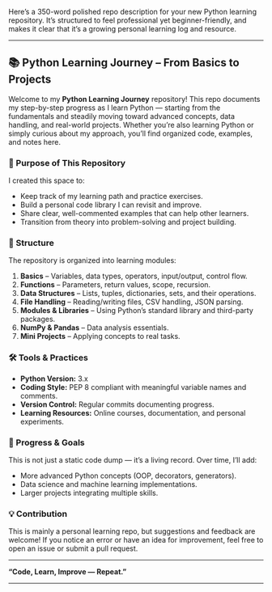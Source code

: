 Here’s a 350-word polished repo description for your new Python learning repository. It’s structured to feel professional yet beginner-friendly, and makes it clear that it’s a growing personal learning log and resource.

---

## **📚 Python Learning Journey – From Basics to Projects**

Welcome to my **Python Learning Journey** repository!
This repo documents my step-by-step progress as I learn Python — starting from the fundamentals and steadily moving toward advanced concepts, data handling, and real-world projects. Whether you’re also learning Python or simply curious about my approach, you’ll find organized code, examples, and notes here.

### **🎯 Purpose of This Repository**

I created this space to:

* Keep track of my learning path and practice exercises.
* Build a personal code library I can revisit and improve.
* Share clear, well-commented examples that can help other learners.
* Transition from theory into problem-solving and project building.

### **📂 Structure**

The repository is organized into learning modules:

1. **Basics** – Variables, data types, operators, input/output, control flow.
2. **Functions** – Parameters, return values, scope, recursion.
3. **Data Structures** – Lists, tuples, dictionaries, sets, and their operations.
4. **File Handling** – Reading/writing files, CSV handling, JSON parsing.
5. **Modules & Libraries** – Using Python’s standard library and third-party packages.
6. **NumPy & Pandas** – Data analysis essentials.
7. **Mini Projects** – Applying concepts to real tasks.

### **🛠 Tools & Practices**

* **Python Version:** 3.x
* **Coding Style:** PEP 8 compliant with meaningful variable names and comments.
* **Version Control:** Regular commits documenting progress.
* **Learning Resources:** Online courses, documentation, and personal experiments.

### **🚀 Progress & Goals**

This is not just a static code dump — it’s a living record. Over time, I’ll add:

* More advanced Python concepts (OOP, decorators, generators).
* Data science and machine learning implementations.
* Larger projects integrating multiple skills.

### **💡 Contribution**

This is mainly a personal learning repo, but suggestions and feedback are welcome! If you notice an error or have an idea for improvement, feel free to open an issue or submit a pull request.

---

**“Code, Learn, Improve — Repeat.”**

---

